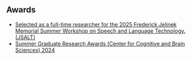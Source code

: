 ## Awards
<ul style="margin:0 0 5px;">
  <li><a href="https://www.clsp.jhu.edu/the-11th-frederick-jelinek-memorial-summer-workshop-on-speech-and-language-technology/"><autocolor> Selected as a full-time researcher for the 2025 Frederick Jelinek Memorial Summer Workshop on Speech and Language Technology. (JSALT) </autocolor></a></li>
  <li><a href="https://cog.osu.edu/ccbs-summer-graduate-research-award-about"><autocolor> Summer Graduate Research Awards (Center for Cognitive and Brain Sciences) 2024 </autocolor></a></li>
</ul>

